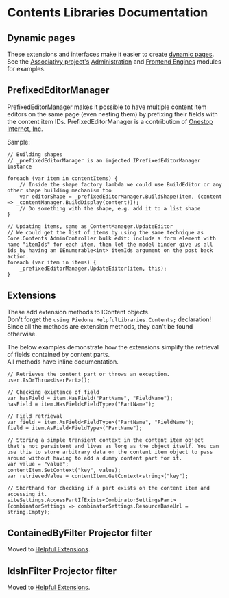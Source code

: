 # Contents Libraries Documentation



## Dynamic pages

These extensions and interfaces make it easier to create [dynamic pages](http://english.orchardproject.hu/blog/the-orchard-dynamic-page-pattern). See the [Associativy project's](http://associativy.com/) [Administration](https://github.com/Lombiq/Associativy-Administration) and [Frontend Engines](https://github.com/Lombiq/Associativy-Frontend-Engines) modules for examples.


## PrefixedEditorManager

PrefixedEditorManager makes it possible to have multiple content item editors on the same page (even nesting them) by prefixing their fields with the content item IDs. PrefixedEditorManager is a contribution of [Onestop Internet, Inc](http://www.onestop.com/).

Sample:

    // Building shapes
    // _prefixedEditorManager is an injected IPrefixedEditorManager instance     
    
    foreach (var item in contentItems) {
        // Inside the shape factory lambda we could use BuildEditor or any other shape building mechanism too
        var editorShape = _prefixedEditorManager.BuildShape(item, (content => _contentManager.BuildDisplay(content)));
        // Do something with the shape, e.g. add it to a list shape
    }
    
    // Updating items, same as ContentManager.UpdateEditor
    // We could get the list of items by using the same technique as Core.Contents AdminController bulk edit: include a form element with name "itemIds" for each item, then let the model binder give us all ids by having an IEnumerable<int> itemIds argument on the post back action.
    foreach (var item in items) {
        _prefixedEditorManager.UpdateEditor(item, this);
    }


## Extensions

These add extension methods to IContent objects.  
Don't forget the `using Piedone.HelpfulLibraries.Contents;` declaration! Since all the methods are extension methods, they can't be found otherwise.

The below examples demonstrate how the extensions simplify the retrieval of fields contained by content parts.  
All methods have inline documentation.

    // Retrieves the content part or throws an exception.
    user.AsOrThrow<UserPart>();

    // Checking existence of field
    var hasField = item.HasField("PartName", "FieldName");
    hasField = item.HasField<FieldType>("PartName");
    
    // Field retrieval
    var field = item.AsField<FieldType>("PartName", "FieldName");
    field = item.AsField<FieldType>("PartName");
    
    // Storing a simple transient context in the content item object that's not persistent and lives as long as the object itself. You can use this to store arbitrary data on the content item object to pass around without having to add a dummy content part for it.
    var value = "value";
    contentItem.SetContext("key", value);
    var retrievedValue = contentItem.GetContext<string>("key");

    // Shorthand for checking if a part exists on the content item and accessing it.
    siteSettings.AccessPartIfExists<CombinatorSettingsPart>(combinatorSettings => combinatorSettings.ResourceBaseUrl = string.Empty);


## ContainedByFilter Projector filter

Moved to [Helpful Extensions](https://github.com/Lombiq/Helpful-Extensions).


## IdsInFilter Projector filter

Moved to [Helpful Extensions](https://github.com/Lombiq/Helpful-Extensions).